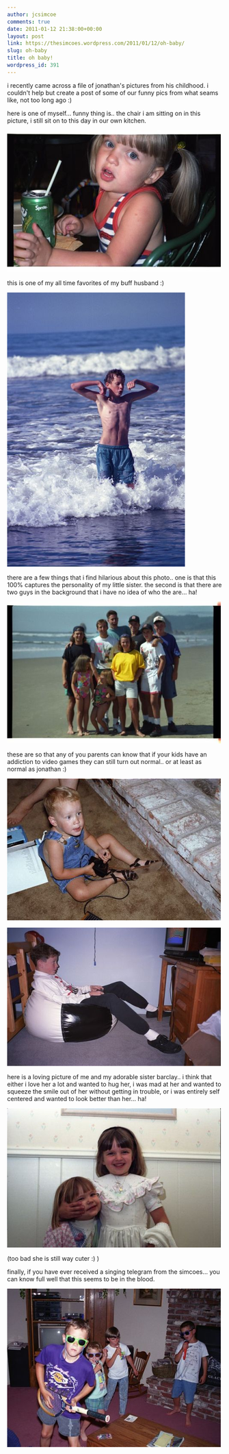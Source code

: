 ```yaml
---
author: jcsimcoe
comments: true
date: 2011-01-12 21:38:00+00:00
layout: post
link: https://thesimcoes.wordpress.com/2011/01/12/oh-baby/
slug: oh-baby
title: oh baby!
wordpress_id: 391
---
```


i recently came across a file of jonathan's pictures from his childhood. i couldn't help but create a post of some of our funny pics from what seams like, not too long ago :)




here is one of myself… funny thing is.. the chair i am sitting on in this picture, i still sit on to this day in our own kitchen.




![](/public/assets/tumblr_lexi22gg301qb8l8q.jpg)




this is one of my all time favorites of my buff husband :)




![](/public/assets/tumblr_lexif17X1x1qb8l8q.jpg)




there are a few things that i find hilarious about this photo.. one is that this 100% captures the personality of my little sister. the second is that there are two guys in the background that i have no idea of who the are… ha!




![](/public/assets/tumblr_lexiggWoaQ1qb8l8q.jpg)




these are so that any of you parents can know that if your kids have an addiction to video games they can still turn out normal.. or at least as normal as jonathan :)




![](/public/assets/tumblr_lexijr5SQ81qb8l8q.jpg)




![](/public/assets/tumblr_lexikfx3Ij1qb8l8q.jpg)




here is a loving picture of me and my adorable sister barclay.. i think that either i love her a lot and wanted to hug her, i was mad at her and wanted to squeeze the smile out of her without getting in trouble, or i was entirely self centered and wanted to look better than her… ha!





![](/public/assets/tumblr_lexinkMew21qb8l8q.jpg)




(too bad she is still way cuter :) )




finally, if you have ever received a singing telegram from the simcoes… you can know full well that this seems to be in the blood.




![](/public/assets/tumblr_lexirhNCsB1qb8l8q.jpg)
